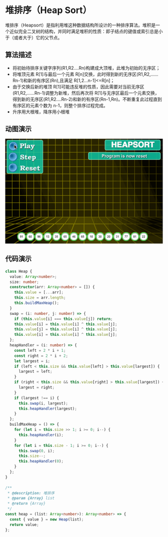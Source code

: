 # 堆排序（Heap Sort）

堆排序（Heapsort）是指利用堆这种数据结构所设计的一种排序算法。堆积是一个近似完全二叉树的结构，并同时满足堆积的性质：即子结点的键值或索引总是小于（或者大于）它的父节点。

## 算法描述

- 将初始待排序关键字序列(R1,R2….Rn)构建成大顶堆，此堆为初始的无序区；
- 将堆顶元素 R[1]与最后一个元素 R[n]交换，此时得到新的无序区(R1,R2,……Rn-1)和新的有序区(Rn),且满足 R[1,2…n-1]<=R[n]；
- 由于交换后新的堆顶 R[1]可能违反堆的性质，因此需要对当前无序区(R1,R2,……Rn-1)调整为新堆，然后再次将 R[1]与无序区最后一个元素交换，得到新的无序区(R1,R2….Rn-2)和新的有序区(Rn-1,Rn)。不断重复此过程直到有序区的元素个数为 n-1，则整个排序过程完成。
- 升序用大根堆，降序用小根堆

## 动图演示

![堆排序](../../../../assets/ranuts/sort/heap.gif)

## 代码演示

```ts
class Heap {
  value: Array<number>;
  size: number;
  constructor(arr: Array<number> = []) {
    this.value = [...arr];
    this.size = arr.length;
    this.buildMaxHeap();
  }
  swap = (i: number, j: number) => {
    if (this.value[i] === this.value[j]) return;
    this.value[i] = this.value[i] ^ this.value[j];
    this.value[j] = this.value[i] ^ this.value[j];
    this.value[i] = this.value[i] ^ this.value[j];
  };
  heapHandler = (i: number) => {
    const left = 2 * i + 1;
    const right = 2 * i + 2;
    let largest = i;
    if (left < this.size && this.value[left] > this.value[largest]) {
      largest = left;
    }
    if (right < this.size && this.value[right] > this.value[largest]) {
      largest = right;
    }
    if (largest !== i) {
      this.swap(i, largest);
      this.heapHandler(largest);
    }
  };
  buildMaxHeap = () => {
    for (let i = this.size >> 1; i >= 0; i--) {
      this.heapHandler(i);
    }
    for (let i = this.size - 1; i >= 0; i--) {
      this.swap(0, i);
      this.size--;
      this.heapHandler(0);
    }
  };
}

/**
 * @description: 堆排序
 * @param {Array} list
 * @return {Array}
 */
const heap = (list: Array<number>): Array<number> => {
  const { value } = new Heap(list);
  return value;
};
```
